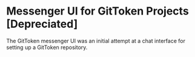 # Messenger UI for GitToken Projects [Depreciated]

The GitToken messenger UI was an initial attempt at a chat interface for setting up a GitToken repository.


